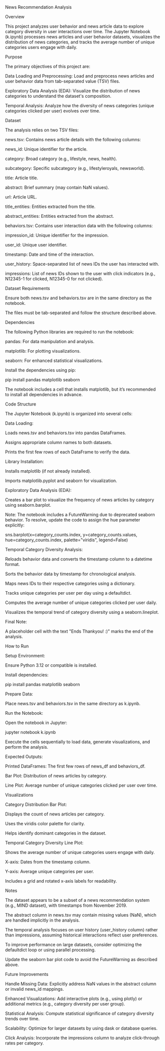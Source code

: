 News Recommendation Analysis

Overview

This project analyzes user behavior and news article data to explore category diversity in user interactions over time. The Jupyter Notebook (k.ipynb) processes news articles and user behavior datasets, visualizes the distribution of news categories, and tracks the average number of unique categories users engage with daily.

Purpose

The primary objectives of this project are:





Data Loading and Preprocessing: Load and preprocess news articles and user behavior data from tab-separated value (TSV) files.



Exploratory Data Analysis (EDA): Visualize the distribution of news categories to understand the dataset's composition.



Temporal Analysis: Analyze how the diversity of news categories (unique categories clicked per user) evolves over time.

Dataset

The analysis relies on two TSV files:





news.tsv: Contains news article details with the following columns:





news_id: Unique identifier for the article.



category: Broad category (e.g., lifestyle, news, health).



subcategory: Specific subcategory (e.g., lifestyleroyals, newsworld).



title: Article title.



abstract: Brief summary (may contain NaN values).



url: Article URL.



title_entities: Entities extracted from the title.



abstract_entities: Entities extracted from the abstract.



behaviors.tsv: Contains user interaction data with the following columns:





impression_id: Unique identifier for the impression.



user_id: Unique user identifier.



timestamp: Date and time of the interaction.



user_history: Space-separated list of news IDs the user has interacted with.



impressions: List of news IDs shown to the user with click indicators (e.g., N12345-1 for clicked, N12345-0 for not clicked).

Dataset Requirements





Ensure both news.tsv and behaviors.tsv are in the same directory as the notebook.



The files must be tab-separated and follow the structure described above.

Dependencies

The following Python libraries are required to run the notebook:





pandas: For data manipulation and analysis.



matplotlib: For plotting visualizations.



seaborn: For enhanced statistical visualizations.

Install the dependencies using pip:

pip install pandas matplotlib seaborn

The notebook includes a cell that installs matplotlib, but it’s recommended to install all dependencies in advance.

Code Structure

The Jupyter Notebook (k.ipynb) is organized into several cells:





Data Loading:





Loads news.tsv and behaviors.tsv into pandas DataFrames.



Assigns appropriate column names to both datasets.



Prints the first few rows of each DataFrame to verify the data.



Library Installation:





Installs matplotlib (if not already installed).



Imports matplotlib.pyplot and seaborn for visualization.



Exploratory Data Analysis (EDA):





Creates a bar plot to visualize the frequency of news articles by category using seaborn.barplot.



Note: The notebook includes a FutureWarning due to deprecated seaborn behavior. To resolve, update the code to assign the hue parameter explicitly:

sns.barplot(x=category_counts.index, y=category_counts.values, hue=category_counts.index, palette="viridis", legend=False)



Temporal Category Diversity Analysis:





Reloads behavior data and converts the timestamp column to a datetime format.



Sorts the behavior data by timestamp for chronological analysis.



Maps news IDs to their respective categories using a dictionary.



Tracks unique categories per user per day using a defaultdict.



Computes the average number of unique categories clicked per user daily.



Visualizes the temporal trend of category diversity using a seaborn.lineplot.



Final Note:





A placeholder cell with the text "Ends Thankyou! :)" marks the end of the analysis.

How to Run





Setup Environment:





Ensure Python 3.12 or compatible is installed.



Install dependencies:

pip install pandas matplotlib seaborn



Prepare Data:





Place news.tsv and behaviors.tsv in the same directory as k.ipynb.



Run the Notebook:





Open the notebook in Jupyter:

jupyter notebook k.ipynb



Execute the cells sequentially to load data, generate visualizations, and perform the analysis.



Expected Outputs:





Printed DataFrames: The first few rows of news_df and behaviors_df.



Bar Plot: Distribution of news articles by category.



Line Plot: Average number of unique categories clicked per user over time.

Visualizations





Category Distribution Bar Plot:





Displays the count of news articles per category.



Uses the viridis color palette for clarity.



Helps identify dominant categories in the dataset.



Temporal Category Diversity Line Plot:





Shows the average number of unique categories users engage with daily.



X-axis: Dates from the timestamp column.



Y-axis: Average unique categories per user.



Includes a grid and rotated x-axis labels for readability.

Notes





The dataset appears to be a subset of a news recommendation system (e.g., MIND dataset), with timestamps from November 2019.



The abstract column in news.tsv may contain missing values (NaN), which are handled implicitly in the analysis.



The temporal analysis focuses on user history (user_history column) rather than impressions, assuming historical interactions reflect user preferences.



To improve performance on large datasets, consider optimizing the defaultdict loop or using parallel processing.



Update the seaborn bar plot code to avoid the FutureWarning as described above.

Future Improvements





Handle Missing Data: Explicitly address NaN values in the abstract column or invalid news_id mappings.



Enhanced Visualizations: Add interactive plots (e.g., using plotly) or additional metrics (e.g., category diversity per user group).



Statistical Analysis: Compute statistical significance of category diversity trends over time.



Scalability: Optimize for larger datasets by using dask or database queries.



Click Analysis: Incorporate the impressions column to analyze click-through rates per category.

